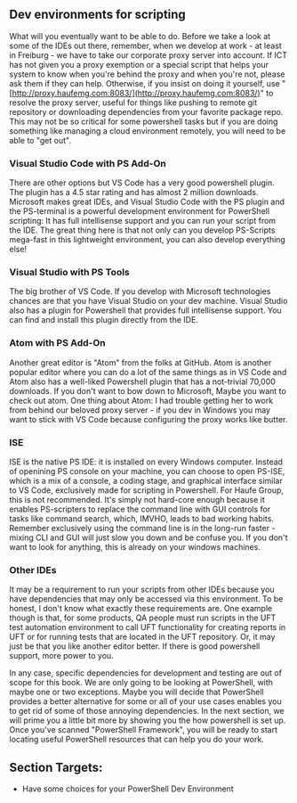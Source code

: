 ## Dev environments for scripting

What will you eventually want to be able to do. Before we take a look at some of the IDEs out there, remember, when we develop at work - at least in Freiburg - we have to take our corporate proxy server into account. If ICT has not given you a proxy exemption or a special script that helps your system to know when you're behind the proxy and when you're not, please ask them if they can help. Otherwise, if you insist on doing it yourself, use "[http://proxy.haufemg.com:8083/](http://proxy.haufemg.com:8083/)" to resolve the proxy server, useful for things like pushing to remote git repository or downloading dependencies from your favorite package repo. This may not be so critical for some powershell tasks but if you are doing something like managing a cloud environment remotely, you will need to be able to "get out".

### Visual Studio Code with PS Add-On

There are other options but VS Code has a very good powershell plugin. The plugin has a 4.5 star rating and has almost 2 million downloads. Microsoft makes great IDEs, and Visual Studio Code with the PS plugin and the  PS-terminal is a powerful development environment for PowerShell scripting: It has full intellisense support and you can run your script from the IDE. The great thing here is that not only can you develop PS-Scripts mega-fast in this lightweight environment, you can also develop everything else!

### Visual Studio with PS Tools

The big brother of VS Code. If you develop with Microsoft technologies chances are that you have Visual Studio on your dev machine. Visual Studio also has a plugin for Powershell that provides full intellisense support. You can find and install this plugin directly from the IDE.

### Atom with PS Add-On

Another great editor is "Atom" from the folks at GitHub. Atom is another popular editor where you can do a lot of the same things as in VS Code and Atom also has a well-liked Powershell plugin that has a not-trivial 70,000 downloads. If you don't want to bow down to Microsoft, Maybe you want to check out atom. One thing about Atom: I had trouble getting her to work from behind our beloved proxy server - if you dev in Windows you may want to stick with VS Code because configuring the proxy works like butter.

### ISE

ISE is the native PS IDE: it is installed on every Windows computer. Instead of openining PS console on your machine, you can choose to open PS-ISE, which is a mix of a console, a coding stage, and graphical interface similar to VS Code, exclusively made for scripting in Powershell. For Haufe Group, this is not recommended. It's simply not hard-core enough because it enables PS-scripters to replace the command line with GUI controls for tasks like command search, which, IMVHO, leads to bad working habits. Remember exclusively using the command line is in the long-run faster - mixing CLI and GUI will just slow you down and be confuse you. If you don't want to look for anything, this is already on your windows machines.

### Other IDEs

It may be a requirement to run your scripts from other IDEs because you have dependencies that may only be accessed via this environment. To be honest, I don't know what exactly these requirements are. One example though is that, for some products, QA people must run scripts in the UFT test automation environment to call UFT functionality for creating reports in UFT or for running tests that are located in the UFT repository. Or, it may just be that you like another editor better. If there is good powershell support, more power to you.

In any case, specific dependencies for development and testing are out of scope for this book. We are only going to be looking at PowerShell, with maybe one or two exceptions. Maybe you will decide that PowerShell provides a better alternative for some or all of your use cases enables you to get rid of some of those annoying dependencies. In the next section, we will prime you a little bit more by showing you the how powershell is set up. Once you've scanned "PowerShell Framework", you will be ready to start locating useful PowerShell resources that can help you do your work.

## Section Targets:

* Have some choices for your PowerShell Dev Environment



